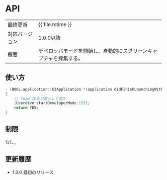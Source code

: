 # API

|                |                                                                    |
|:---------------|:-------------------------------------------------------------------|
| 最終更新       | {{ file.mtime }}                                                   |
| 対応バージョン | 1.0.0以降                                                          |
| 概要           | デベロッパモードを開始し、自動的にスクリーンキャプチャを採集する。 |

## 使い方

```objective-c
- (BOOL)application:(UIApplication *)application didFinishLaunchingWithOptions:(NSDictionary *)launchOptions
{
    // Team IDを引数として渡す
    [Userdive startDeveloperMode:123];
    return YES;
}
```

## 制限

なし。

## 更新履歴

- 1.0.0 最初のリリース
